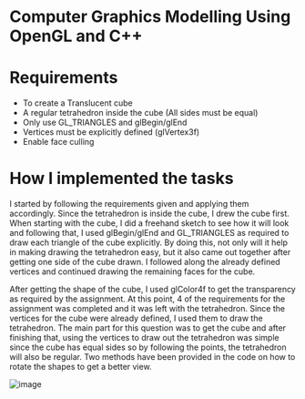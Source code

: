 # Computer Graphics Modelling Using OpenGL and C++

# Requirements
* To create a Translucent cube
* A regular tetrahedron inside the cube (All sides must be equal)
* Only use GL_TRIANGLES and glBegin/glEnd
* Vertices must be explicitly defined (glVertex3f)
* Enable face culling

# How I implemented the tasks
I started by following the requirements given and applying them accordingly. Since the tetrahedron is inside the cube, I drew the cube first. When starting with the cube, I did a freehand sketch to see how it will look and following that, I used glBegin/glEnd and GL_TRIANGLES as required to draw each triangle of the cube explicitly. By doing this, not only will it help in making drawing the tetrahedron easy, but it also came out together after getting one side of the cube drawn. I followed along the already defined vertices and continued drawing the remaining faces for the cube.

After getting the shape of the cube, I used glColor4f to get the transparency as required by the assignment. At this point, 4 of the requirements for the assignment was completed and it was left with the tetrahedron. Since the vertices for the cube were already defined, I used them to draw the tetrahedron. The main part for this question was to get the cube and after finishing that, using the vertices to draw out the tetrahedron was simple since the cube has equal sides so by following the points, the tetrahedron will also be regular.
Two methods have been provided in the code on how to rotate the shapes to get a better view.

![image](https://user-images.githubusercontent.com/58789172/123662802-b5ca6400-d82d-11eb-8d6e-a9b822ab81ee.png)
